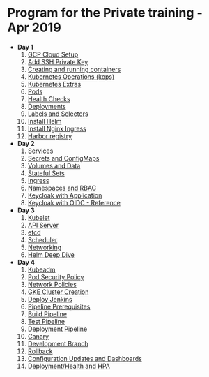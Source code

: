Program for the Private training - Apr 2019
====================================================

* **Day 1**
    1. [GCP Cloud Setup](modules/gcp-get-started.md)
    1. [Add SSH Private Key](modules/add-private-key.md)
    1. [Creating and running containers](modules/containers.md)
    1. [Kubernetes Operations (kops)](modules/kops.md)
    1. [Kubernetes Extras](modules/k8s-extras.md)
    1. [Pods](modules/pods.md)
    1. [Health Checks](modules/health.md)
    1. [Deployments](modules/deployments.md)
    1. [Labels and Selectors](modules/labels.md)
    1. [Install Helm](modules/install-helm.md)
    1. [Install Nginx Ingress](modules/install-nginx-ingress.md)
    1. [Harbor registry](modules/harbor-registry.md)
* **Day 2**
    1. [Services](modules/services.md)
    1. [Secrets and ConfigMaps](modules/secrets_and_config_maps.md)
    1. [Volumes and Data](modules/volumes.md)
    1. [Stateful Sets](modules/stateful_sets.md)
    1. [Ingress](modules/ingress.md)
    1. [Namespaces and RBAC](modules/namespaces.md)
    1. [Keycloak with Application](modules/keycloak-app.md)
    1. [Keycloak with OIDC - Reference](modules/keycloak-oidc.md)
* **Day 3**
    1. [Kubelet](modules/kubelet.md)
    1. [API Server](modules/api.md)
    1. [etcd](modules/etcd.md)
    1. [Scheduler](modules/scheduler.md)
    1. [Networking](modules/cni-networking-bash.md)
    1. [Helm Deep Dive](modules/helm-deep-dive.md)
* **Day 4**
    1. [Kubeadm](modules/kubeadm.md)
    1. [Pod Security Policy](modules/security-kubeadm.md)
    1. [Network Policies](modules/netpol-kubeadm.md)
    1. [GKE Cluster Creation](modules/create-gke-cluster.md)
    1. [Deploy Jenkins](modules/deploy-jenkins.md)
    1. [Pipeline Prerequisites](modules/pipeline-prereq.md)
    1. [Build Pipeline](modules/build-pipeline.md)
    1. [Test Pipeline](modules/test-pipeline.md)
    1. [Deployment Pipeline](modules/deploy-pipeline.md)
    1. [Canary](modules/canary.md)
    1. [Development Branch](modules/dev-branch.md)
    1. [Rollback](modules/roll-back.md)
    1. [Configuration Updates and Dashboards](modules/kops-deep-dive.md)
    1. [Deployment/Health and HPA](modules/health-checks-hpa.md)
